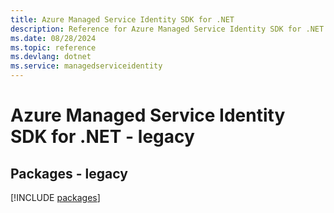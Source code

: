 ```yaml
---
title: Azure Managed Service Identity SDK for .NET
description: Reference for Azure Managed Service Identity SDK for .NET
ms.date: 08/28/2024
ms.topic: reference
ms.devlang: dotnet
ms.service: managedserviceidentity
---
```

# Azure Managed Service Identity SDK for .NET - legacy
## Packages - legacy
[!INCLUDE [packages](managed-service-identity-index.md)]
